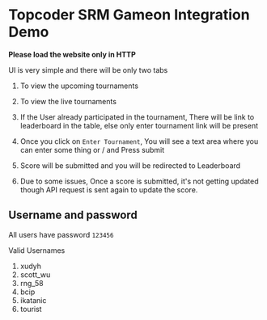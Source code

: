 # Topcoder SRM Gameon Integration Demo

**Please load the website only in HTTP**

UI is very simple and there will be only two tabs

1. To view the upcoming tournaments

2. To view the live tournaments

3. If the User already participated in the tournament, There will be link to leaderboard in the table, else only enter tournament link will be present

4. Once you click on `Enter Tournament`, You will see a text area where you can enter some thing or / and Press submit

5. Score will be submitted and you will be redirected to Leaderboard

6. Due to some issues, Once a score is submitted, it's not getting updated though API request is sent again to update the score.


## Username and password

All users have password `123456`

Valid Usernames

1. xudyh
2. scott_wu
3. rng_58
4. bcip
5. ikatanic
6. tourist
